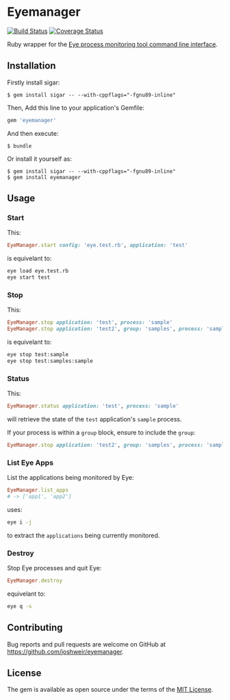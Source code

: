 # Eyemanager

[![Build Status](https://travis-ci.org/joshweir/eyemanager.svg?branch=master)](https://travis-ci.org/joshweir/eyemanager) [![Coverage Status](https://coveralls.io/repos/github/joshweir/eyemanager/badge.svg?branch=master)](https://coveralls.io/github/joshweir/eyemanager?branch=master)

Ruby wrapper for the [Eye process monitoring tool command line interface](https://github.com/kostya/eye#commands).

## Installation

Firstly install sigar:

    $ gem install sigar -- --with-cppflags="-fgnu89-inline"

Then,
Add this line to your application's Gemfile:

```ruby
gem 'eyemanager'
```

And then execute:

    $ bundle

Or install it yourself as:

    $ gem install sigar -- --with-cppflags="-fgnu89-inline"
    $ gem install eyemanager

## Usage

### Start

This:

```ruby
EyeManager.start config: 'eye.test.rb', application: 'test'
```

is equivelant to:

```bash
eye load eye.test.rb
eye start test
```

### Stop

This:

```ruby
EyeManager.stop application: 'test', process: 'sample'
EyeManager.stop application: 'test2', group: 'samples', process: 'sample'  
```

is equivelant to:

```bash
eye stop test:sample
eye stop test:samples:sample
```

### Status

This:

```ruby
EyeManager.status application: 'test', process: 'sample'
```

will retrieve the state of the `test` application's `sample` process.

If your process is within a `group` block, ensure to include the `group`:

```ruby
EyeManager.stop application: 'test2', group: 'samples', process: 'sample'
```

### List Eye Apps

List the applications being monitored by Eye:

```ruby
EyeManager.list_apps
# -> ['app1', 'app2']
```

uses:

```bash
eye i -j
```

to extract the `applications` being currently monitored.

### Destroy

Stop Eye processes and quit Eye:

```ruby
EyeManager.destroy
```

equivelant to:

```bash
eye q -s
```

## Contributing

Bug reports and pull requests are welcome on GitHub at https://github.com/joshweir/eyemanager.


## License

The gem is available as open source under the terms of the [MIT License](http://opensource.org/licenses/MIT).
